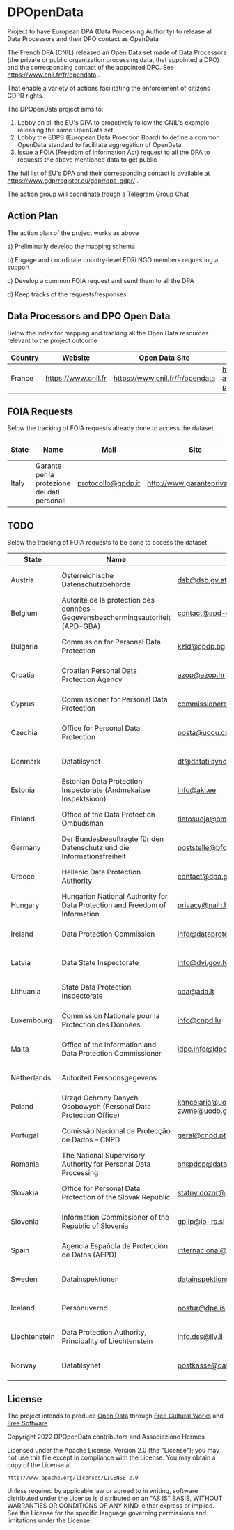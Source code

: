 # DPOpenData
Project to have European DPA (Data Processing Authority) to release all Data Processors and their DPO contact as OpenData

The French DPA (CNIL) released an Open Data set made of Data Processors (the private or public organization processing data, that appointed a DPO) and the corresponding contact of the appointed DPO. See https://www.cnil.fr/fr/opendata .

That enable a variety of actions facilitating the enforcement of citizens GDPR rights.

The DPOpenData project aims to:

1. Lobby on all the EU's DPA to proactively follow the CNIL's example releasing the same OpenData set
2. Lobby the EDPB (European Data Proection Board) to define a common OpenData standard to facilitate aggregation of OpenData
2. Issue a FOIA (Freedom of Information Act) request to all the DPA to requests the above mentioned data to get public

The full list of EU's DPA and their corresponding contact is available at https://www.gdprregister.eu/gdpr/dpa-gdpr/ .

The action group will coordinate trough a [Telegram Group Chat](https://t.me/DPOpenData)

## Action Plan
The action plan of the project works as above

a) Preliminarly develop the mapping schema

b) Engage and coordinate country-level EDRi NGO members requesting a support 

c) Develop a common FOIA request and send them to all the DPA

d) Keep tracks of the requests/responses 


## Data Processors and DPO Open Data
Below the index for mapping and tracking all the Open Data resources relevant to the project outcome

| Country | Website | Open Data Site | Open Data Feed|
|---------|---------|----------------|---------------|
| France | https://www.cnil.fr | https://www.cnil.fr/fr/opendata | https://www.data.gouv.fr/fr/datasets/organismes-ayant-designe-un-e-delegue-e-a-la-protection-des-donnees-dpd-dpo/


## FOIA Requests

Below the tracking of FOIA requests already done to access the dataset

| State | Name | Mail | Site | FOIA Request | Date | Who |
|-------|------|------|------|--------------|------|-----|
| Italy | Garante per la protezione dei dati personali | protocollo@gpdp.it | http://www.garanteprivacy.it/ | [IT-FOIA-06-08-2022.md](IT-FOIA-06-08-2022.md) | 06-08-2022 | Hermes Center |


## TODO

Below the tracking of FOIA requests to be done to access the dataset

| State | Name | Mail | Site | FOIA Request | Date | Who |
|-------|------|------|------|--------------|------|-----|
| Austria | Österreichische Datenschutzbehörde | dsb@dsb.gv.at | http://www.dsb.gv.at/ | [AT-FOIA-TEMPLATE.md](AT-FOIA-TEMPLATE.md) | XX-XX-2022 | GO/Person requesting it |
| Belgium | Autorité de la protection des données – Gegevensbeschermingsautoriteit (APD-GBA) | contact@apd-gba.be | https://www.autoriteprotectiondonnees.be/ – https://www.gegevensbeschermingsautoriteit.be/ | [BE-FOIA-TEMPLATE.md](BE-FOIA-TEMPLATE.md) | XX-XX-2022 | GO/Person requesting it |
| Bulgaria | Commission for Personal Data Protection | kzld@cpdp.bg | https://www.cpdp.bg/ | [BG-FOIA-TEMPLATE.md](BG-FOIA-TEMPLATE.md) | XX-XX-2022 | GO/Person requesting it |
| Croatia | Croatian Personal Data Protection Agency | azop@azop.hr | http://www.azop.hr/ | [HR-FOIA-TEMPLATE.md](HR-FOIA-TEMPLATE.md) | XX-XX-2022 | GO/Person requesting it |
| Cyprus | Commissioner for Personal Data Protection | commissioner@dataprotection.gov.cy | http://www.dataprotection.gov.cy/ | [CY-FOIA-TEMPLATE.md](CY-FOIA-TEMPLATE.md) | XX-XX-2022 | GO/Person requesting it |
| Czechia | Office for Personal Data Protection | posta@uoou.cz | http://www.uoou.cz/ | [CZ-FOIA-TEMPLATE.md](CZ-FOIA-TEMPLATE.md) | XX-XX-2022 | GO/Person requesting it |
| Denmark | Datatilsynet | dt@datatilsynet.dk | http://www.datatilsynet.dk/ | [DK-FOIA-TEMPLATE.md](DK-FOIA-TEMPLATE.md) | XX-XX-2022 | GO/Person requesting it |
| Estonia | Estonian Data Protection Inspectorate (Andmekaitse Inspektsioon) | info@aki.ee | http://www.aki.ee/ | [EE-FOIA-TEMPLATE.md](EE-FOIA-TEMPLATE.md) | XX-XX-2022 | GO/Person requesting it |
| Finland | Office of the Data Protection Ombudsman | tietosuoja@om.fi | http://www.tietosuoja.fi/en/ | [FI-FOIA-TEMPLATE.md](FI-FOIA-TEMPLATE.md) | XX-XX-2022 | GO/Person requesting it |
| Germany | Der Bundesbeauftragte für den Datenschutz und die Informationsfreiheit | poststelle@bfdi.bund.de | http://www.bfdi.bund.de/ | [DE-FOIA-TEMPLATE.md](DE-FOIA-TEMPLATE.md) | XX-XX-2022 | GO/Person requesting it |
| Greece | Hellenic Data Protection Authority | contact@dpa.gr | http://www.dpa.gr/ | [GR-FOIA-TEMPLATE.md](GR-FOIA-TEMPLATE.md) | XX-XX-2022 | GO/Person requesting it |
| Hungary | Hungarian National Authority for Data Protection and Freedom of Information | privacy@naih.hu | http://www.naih.hu/ | [HU-FOIA-TEMPLATE.md](HU-FOIA-TEMPLATE.md) | XX-XX-2022 | GO/Person requesting it |
| Ireland | Data Protection Commission | info@dataprotection.ie | http://www.dataprotection.ie/ | [IE-FOIA-TEMPLATE.md](IE-FOIA-TEMPLATE.md) | XX-XX-2022 | GO/Person requesting it |
| Latvia | Data State Inspectorate | info@dvi.gov.lv | http://www.dvi.gov.lv/ | [LV-FOIA-TEMPLATE.md](LV-FOIA-TEMPLATE.md) | XX-XX-2022 | GO/Person requesting it |
| Lithuania | State Data Protection Inspectorate | ada@ada.lt | http://www.ada.lt/ | [LT-FOIA-TEMPLATE.md](LT-FOIA-TEMPLATE.md) | XX-XX-2022 | GO/Person requesting it |
| Luxembourg | Commission Nationale pour la Protection des Données | info@cnpd.lu | http://www.cnpd.lu/ | [LU-FOIA-TEMPLATE.md](LU-FOIA-TEMPLATE.md) | XX-XX-2022 | GO/Person requesting it |
| Malta | Office of the Information and Data Protection Commissioner | idpc.info@idpc.org.mt | http://www.idpc.org.mt/ | [MT-FOIA-TEMPLATE.md](MT-FOIA-TEMPLATE.md) | XX-XX-2022 | GO/Person requesting it |
| Netherlands | Autoriteit Persoonsgegevens |  | https://autoriteitpersoonsgegevens.nl/nl | [NL-FOIA-TEMPLATE.md](NL-FOIA-TEMPLATE.md) | XX-XX-2022 | GO/Person requesting it |
| Poland | Urząd Ochrony Danych Osobowych (Personal Data Protection Office) | kancelaria@uodo.gov.pl; zwme@uodo.gov.pl | https://uodo.gov.pl/ | [PL-FOIA-TEMPLATE.md](PL-FOIA-TEMPLATE.md) | XX-XX-2022 | GO/Person requesting it |
| Portugal | Comissão Nacional de Protecção de Dados – CNPD | geral@cnpd.pt | http://www.cnpd.pt/ | [PT-FOIA-TEMPLATE.md](PT-FOIA-TEMPLATE.md) | XX-XX-2022 | GO/Person requesting it |
| Romania | The National Supervisory Authority for Personal Data Processing | anspdcp@dataprotection.ro | http://www.dataprotection.ro/ | [RO-FOIA-TEMPLATE.md](RO-FOIA-TEMPLATE.md) | XX-XX-2022 | GO/Person requesting it |
| Slovakia | Office for Personal Data Protection of the Slovak Republic | statny.dozor@pdp.gov.sk | http://www.dataprotection.gov.sk/ | [SK-FOIA-TEMPLATE.md](SK-FOIA-TEMPLATE.md) | XX-XX-2022 | GO/Person requesting it |
| Slovenia | Information Commissioner of the Republic of Slovenia | gp.ip@ip-rs.si | https://www.ip-rs.si/ | [SI-FOIA-TEMPLATE.md](SI-FOIA-TEMPLATE.md) | XX-XX-2022 | GO/Person requesting it |
| Spain | Agencia Española de Protección de Datos (AEPD) | internacional@aepd.es | https://www.aepd.es/ | [ES-FOIA-TEMPLATE.md](ES-FOIA-TEMPLATE.md) | XX-XX-2022 | GO/Person requesting it |
| Sweden | Datainspektionen | datainspektionen@datainspektionen.se | http://www.datainspektionen.se/ | [SE-FOIA-TEMPLATE.md](SE-FOIA-TEMPLATE.md) | XX-XX-2022 | GO/Person requesting it |
| Iceland | Persónuvernd | postur@dpa.is | https://www.personuvernd.is or https://www.dpa.is | [IS-FOIA-TEMPLATE.md](IS-FOIA-TEMPLATE.md) | XX-XX-2022 | GO/Person requesting it |
| Liechtenstein | Data Protection Authority, Principality of Liechtenstein | info.dss@llv.li | https://www.datenschutzstelle.li | [LI-FOIA-TEMPLATE.md](LI-FOIA-TEMPLATE.md) | XX-XX-2022 | GO/Person requesting it |
| Norway | Datatilsynet | postkasse@datatilsynet.no | www.datatilsynet.no | [NO-FOIA-TEMPLATE.md](NO-FOIA-TEMPLATE.md) | XX-XX-2022 | GO/Person requesting it |




## License

The project intends to produce [Open Data](https://opendefinition.org/) through [Free Cultural Works](https://freedomdefined.org/Definition) and [Free Software](https://www.gnu.org/philosophy/free-sw.html)

Copyright 2022 DPOpenData contributors and Associazione Hermes

Licensed under the Apache License, Version 2.0 (the "License");
you may not use this file except in compliance with the License.
You may obtain a copy of the License at

    http://www.apache.org/licenses/LICENSE-2.0

Unless required by applicable law or agreed to in writing, software
distributed under the License is distributed on an "AS IS" BASIS,
WITHOUT WARRANTIES OR CONDITIONS OF ANY KIND, either express or implied.
See the License for the specific language governing permissions and
limitations under the License.
